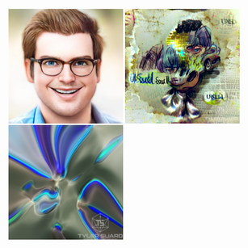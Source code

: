 <p float="left">
  <img src="https://github.com/Tylersuard/AI_Generated_Art/blob/main/IMG_6260.JPG" width=45% height=45%>
  <img src="https://github.com/Tylersuard/AI_Generated_Art/blob/main/Used Soul 10kwatermarked.png" width=45% height=45%>
  <img src="https://github.com/Tylersuard/AI_Generated_Art/blob/main/batch181layermixed5a_1x1_pre_relu.png" width=45% height=45%>
</p>
